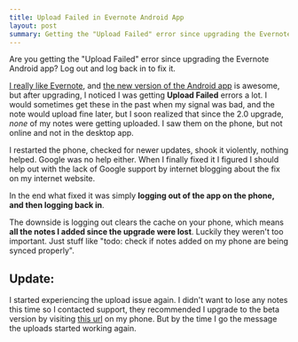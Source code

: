 ```yaml
---
title: Upload Failed in Evernote Android App
layout: post
summary: Getting the "Upload Failed" error since upgrading the Evernote Android app? Log out and log back in to fix it.
---
```


<aside>
  Are you getting the "Upload Failed" error since upgrading
  the Evernote Android app? Log out and log back in to fix it.
</aside>

[I really like Evernote](/blog/gtd-with-evernote.html), and
[the new version of the Android app](http://blog.evernote.com/2010/11/08/evernote-for-android-takes-a-huge-leap-forward-with-version-2-0/)
is awesome, but after upgrading, I noticed I was getting **Upload Failed**
errors a lot. I would sometimes get these in the past when my signal was bad,
and the note would upload fine later, but I soon realized that since the 2.0
upgrade, *none* of my notes were getting uploaded. I saw them on the phone,
but not online and not in the desktop app.

I restarted the phone, checked for newer updates, shook it violently, nothing
helped. Google was no help either. When I finally fixed it I figured I should
help out with the lack of Google support by internet blogging about the fix on
my internet website.

In the end what fixed it was simply
**logging out of the app on the phone, and then logging back in**.

The downside is logging out clears the cache on your phone, which means
**all the notes I added since the upgrade were lost**. Luckily they weren't
too important. Just stuff like "todo: check if notes added on my phone are
being synced properly".

## Update:

I started experiencing the upload issue again. I didn't want to lose any notes
this time so I contacted support, they recommended I upgrade to the beta
version by visiting [this url](http://s.evernote.com/androidbeta) on my phone.
But by the time I go the message the uploads started working again.